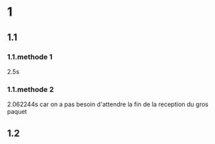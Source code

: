 # 1
## 1.1
### 1.1.methode 1
<!-- T~tot~ = D~A-SW~ / V~A-SW~ + taille/D~transmition~= 25\*10^3^/2\*10^4^ + 1\*10^3^/2\*10^3^=5/4+0.5=1.75s -->
2.5s

### 1.1.methode 2
<!-- T~tot~ = nb~packet~(D~A-SW~ / V~A-SW~ + taille~paquet~/D~transmition~)= 25\*10^3^/2\*10^4^ + 1\*10^3^/2\*10^3^=5/4+0.5=1.75s -->
2.062244s
car on a pas besoin d'attendre la fin de la reception du gros paquet

## 1.2